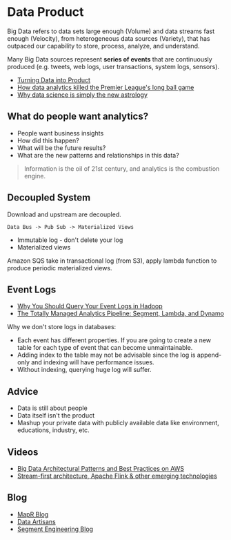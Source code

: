 # Data Product

Big Data refers to data sets large enough (Volume) and data streams fast enough (Velocity), from heterogeneous data sources (Variety), that has outpaced our capability to store, process, analyze, and understand.

Many Big Data sources represent **series of events** that are continuously produced (e.g. tweets, web logs, user transactions, system logs, sensors).

* [Turning Data into Product](http://www.juiceanalytics.com/writing/turning-data-into-product)
* [How data analytics killed the Premier League's long ball game](https://www.wired.co.uk/article/premier-league-stats-football-analytics-prozone-gegenpressing-tiki-taka)
* [Why data science is simply the new astrology](https://www.livemint.com/Sundayapp/zDSjhU5IzcuI7ypo6W4WtL/Why-data-science-is-simply-the-new-astrology.html)

## What do people want analytics?

* People want business insights
* How did this happen?
* What will be the future results?
* What are the new patterns and relationships in this data?

> Information is the oil of 21st century, and analytics is the combustion engine.

## Decoupled System

Download and upstream are decoupled.

```
Data Bus -> Pub Sub -> Materialized Views
```

* Immutable log - don't delete your log
* Materialized views

Amazon SQS take in transactional log (from S3), apply lambda function to produce periodic materialized views.

## Event Logs

* [Why You Should Query Your Event Logs in Hadoop](http://querytreeapp.com/blog/querying-your-event-logs-in-hadoop/)
* [The Totally Managed Analytics Pipeline: Segment, Lambda, and Dynamo](https://segment.com/blog/the-totally-managed-analytics-pipeline/)

Why we don't store logs in databases:

* Each event has different properties. If you are going to create a new table for each type of event that can become unmaintainable.
* Adding index to the table may not be advisable since the log is append-only and indexing will have performance issues.
* Without indexing, querying huge log will suffer.

## Advice

* Data is still about people
* Data itself isn't the product
* Mashup your private data with publicly available data like environment, educations, industry, etc.

## Videos

* [Big Data Architectural Patterns and Best Practices on AWS](https://www.youtube.com/watch?v=RNrsIlweCno)
* [Stream-first architecture, Apache Flink & other emerging technologies](https://www.youtube.com/watch?v=ljDTXdqej9Q)

## Blog

* [MapR Blog](https://mapr.com/blog/)
* [Data Artisans](https://data-artisans.com/blog)
* [Segment Engineering Blog](https://segment.com/blog/categories/engineering/)


